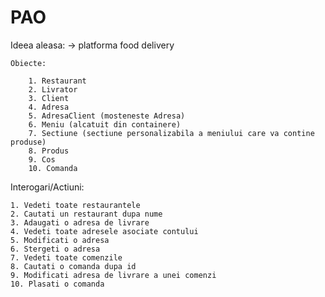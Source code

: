 # PAO
Ideea aleasa:
	-> platforma food delivery

```````````````````````````````````````````````````````
Obiecte:

	1. Restaurant
	2. Livrator
	3. Client
	4. Adresa
	5. AdresaClient (mosteneste Adresa)
	6. Meniu (alcatuit din containere)
	7. Sectiune (sectiune personalizabila a meniului care va contine produse)
	8. Produs
	9. Cos
	10. Comanda

```````````````````````````````````````````````````````
Interogari/Actiuni:

	1. Vedeti toate restaurantele
	2. Cautati un restaurant dupa nume
	3. Adaugati o adresa de livrare
	4. Vedeti toate adresele asociate contului
	5. Modificati o adresa
	6. Stergeti o adresa
	7. Vedeti toate comenzile
	8. Cautati o comanda dupa id
	9. Modificati adresa de livrare a unei comenzi
	10. Plasati o comanda
